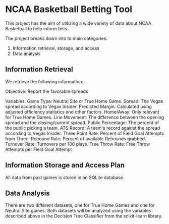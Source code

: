 # NCAA Basketball Betting Tool
This project has the aim of utilizing a wide variety of data about NCAA Basketball to help inform bets.

The project breaks down into to main categories:
1. Information retrieval, storage, and access
2. Data analysis

## Information Retrieval
We retrieve the following information:

Objective:
    Report the favorable spreads

Variables:
    Game Type: Neutral Site or True Home Game.
    Spread: The Vegas spread according to Vegas Insider.
    Predicted Margin: Calculated using adjusted efficiency statistics and other factors.
    Home/Away: Only relevant for True Home Games.
    Line Movement: The difference between the opening spread and the closing/current spread.
    Public Percentage: The percent of the public picking a team.
    ATS Record: A team's record against the spread according to Vegas Insider.
    Three Point Rate: Percent of Field Goal Attempts from Three.
    Rebound Rate: Percent of available Rebounds grabbed.
    Turnover Rate: Turnovers per 100 plays.
    Free Throw Rate: Free Throw Attempts per Field Goal Attempt


## Information Storage and Access Plan
All data from past games is stored in an SQLite database.

## Data Analysis
There are two different datasets, one for True Home Games and one for Neutral Site games. Both datasets will be analyzed using the variables described above in the Decision Tree Classifier from the scikit-learn library.
